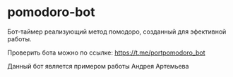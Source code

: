 # pomodoro-bot
Бот-таймер реализующий метод помодоро, созданный для эфективной работы.

Проверить бота можно по ссылке: https://t.me/portpomodoro_bot


Данный бот является примером работы Андрея Артемьева
